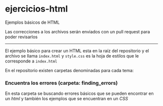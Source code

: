 # ejercicios-html
Ejemplos básicos de HTML


Las correcciones a los archivos serán enviados con un pull request para poder revisarlos


---
El ejemplo básico para crear un HTML esta en la raíz del repositorio y el archivo se llama `index.html` y `style.css` es la hoja de estilos que le corresponde a `index.html`




En el repositorio existen carpetas denominadas para cada tema:
### Encuentra los errores (carpeta: finding_errors)

En esta carpeta se buscando errores básicos que se pueden encontrar en un *html* y también los ejemplos que se encuentran en un *CSS*
